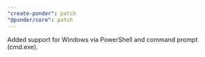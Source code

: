 ```yaml
---
"create-ponder": patch
"@ponder/core": patch
---
```


Added support for Windows via PowerShell and command prompt (cmd.exe).
